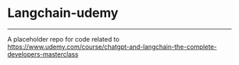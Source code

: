 # Langchain-udemy

---

A placeholder repo for code related to https://www.udemy.com/course/chatgpt-and-langchain-the-complete-developers-masterclass
